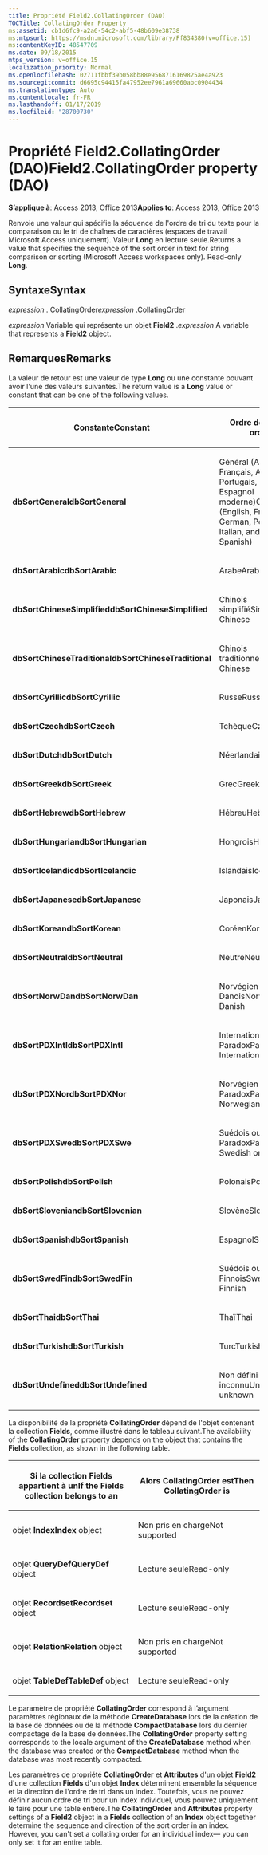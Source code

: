 ```yaml
---
title: Propriété Field2.CollatingOrder (DAO)
TOCTitle: CollatingOrder Property
ms:assetid: cb1d6fc9-a2a6-54c2-abf5-48b609e38738
ms:mtpsurl: https://msdn.microsoft.com/library/Ff834380(v=office.15)
ms:contentKeyID: 48547709
ms.date: 09/18/2015
mtps_version: v=office.15
localization_priority: Normal
ms.openlocfilehash: 02711fbbf39b058bb88e9568716169825ae4a923
ms.sourcegitcommit: d6695c94415fa47952ee7961a69660abc0904434
ms.translationtype: Auto
ms.contentlocale: fr-FR
ms.lasthandoff: 01/17/2019
ms.locfileid: "28700730"
---
```

# <a name="field2collatingorder-property-dao"></a><span data-ttu-id="613f4-102">Propriété Field2.CollatingOrder (DAO)</span><span class="sxs-lookup"><span data-stu-id="613f4-102">Field2.CollatingOrder property (DAO)</span></span>


<span data-ttu-id="613f4-103">**S’applique à**: Access 2013, Office 2013</span><span class="sxs-lookup"><span data-stu-id="613f4-103">**Applies to**: Access 2013, Office 2013</span></span>

<span data-ttu-id="613f4-p101">Renvoie une valeur qui spécifie la séquence de l'ordre de tri du texte pour la comparaison ou le tri de chaînes de caractères (espaces de travail Microsoft Access uniquement). Valeur **Long** en lecture seule.</span><span class="sxs-lookup"><span data-stu-id="613f4-p101">Returns a value that specifies the sequence of the sort order in text for string comparison or sorting (Microsoft Access workspaces only). Read-only **Long**.</span></span>

## <a name="syntax"></a><span data-ttu-id="613f4-106">Syntaxe</span><span class="sxs-lookup"><span data-stu-id="613f4-106">Syntax</span></span>

<span data-ttu-id="613f4-107">*expression* . CollatingOrder</span><span class="sxs-lookup"><span data-stu-id="613f4-107">*expression* .CollatingOrder</span></span>

<span data-ttu-id="613f4-108">*expression* Variable qui représente un objet **Field2** .</span><span class="sxs-lookup"><span data-stu-id="613f4-108">*expression* A variable that represents a **Field2** object.</span></span>

## <a name="remarks"></a><span data-ttu-id="613f4-109">Remarques</span><span class="sxs-lookup"><span data-stu-id="613f4-109">Remarks</span></span>

<span data-ttu-id="613f4-110">La valeur de retour est une valeur de type **Long** ou une constante pouvant avoir l'une des valeurs suivantes.</span><span class="sxs-lookup"><span data-stu-id="613f4-110">The return value is a **Long** value or constant that can be one of the following values.</span></span>

<table>
<colgroup>
<col style="width: 50%" />
<col style="width: 50%" />
</colgroup>
<thead>
<tr class="header">
<th><p><span data-ttu-id="613f4-111">Constante</span><span class="sxs-lookup"><span data-stu-id="613f4-111">Constant</span></span></p></th>
<th><p><span data-ttu-id="613f4-112">Ordre de tri</span><span class="sxs-lookup"><span data-stu-id="613f4-112">Sort order</span></span></p></th>
</tr>
</thead>
<tbody>
<tr class="odd">
<td><p><span data-ttu-id="613f4-113"><strong>dbSortGeneral</strong></span><span class="sxs-lookup"><span data-stu-id="613f4-113"><strong>dbSortGeneral</strong></span></span></p></td>
<td><p><span data-ttu-id="613f4-114">Général (Anglais, Français, Allemand, Portugais, Italien et Espagnol moderne)</span><span class="sxs-lookup"><span data-stu-id="613f4-114">General (English, French, German, Portuguese, Italian, and Modern Spanish)</span></span></p></td>
</tr>
<tr class="even">
<td><p><span data-ttu-id="613f4-115"><strong>dbSortArabic</strong></span><span class="sxs-lookup"><span data-stu-id="613f4-115"><strong>dbSortArabic</strong></span></span></p></td>
<td><p><span data-ttu-id="613f4-116">Arabe</span><span class="sxs-lookup"><span data-stu-id="613f4-116">Arabic</span></span></p></td>
</tr>
<tr class="odd">
<td><p><span data-ttu-id="613f4-117"><strong>dbSortChineseSimplified</strong></span><span class="sxs-lookup"><span data-stu-id="613f4-117"><strong>dbSortChineseSimplified</strong></span></span></p></td>
<td><p><span data-ttu-id="613f4-118">Chinois simplifié</span><span class="sxs-lookup"><span data-stu-id="613f4-118">Simplified Chinese</span></span></p></td>
</tr>
<tr class="even">
<td><p><span data-ttu-id="613f4-119"><strong>dbSortChineseTraditional</strong></span><span class="sxs-lookup"><span data-stu-id="613f4-119"><strong>dbSortChineseTraditional</strong></span></span></p></td>
<td><p><span data-ttu-id="613f4-120">Chinois traditionnel</span><span class="sxs-lookup"><span data-stu-id="613f4-120">Traditional Chinese</span></span></p></td>
</tr>
<tr class="odd">
<td><p><span data-ttu-id="613f4-121"><strong>dbSortCyrillic</strong></span><span class="sxs-lookup"><span data-stu-id="613f4-121"><strong>dbSortCyrillic</strong></span></span></p></td>
<td><p><span data-ttu-id="613f4-122">Russe</span><span class="sxs-lookup"><span data-stu-id="613f4-122">Russian</span></span></p></td>
</tr>
<tr class="even">
<td><p><span data-ttu-id="613f4-123"><strong>dbSortCzech</strong></span><span class="sxs-lookup"><span data-stu-id="613f4-123"><strong>dbSortCzech</strong></span></span></p></td>
<td><p><span data-ttu-id="613f4-124">Tchèque</span><span class="sxs-lookup"><span data-stu-id="613f4-124">Czech</span></span></p></td>
</tr>
<tr class="odd">
<td><p><span data-ttu-id="613f4-125"><strong>dbSortDutch</strong></span><span class="sxs-lookup"><span data-stu-id="613f4-125"><strong>dbSortDutch</strong></span></span></p></td>
<td><p><span data-ttu-id="613f4-126">Néerlandais</span><span class="sxs-lookup"><span data-stu-id="613f4-126">Dutch</span></span></p></td>
</tr>
<tr class="even">
<td><p><span data-ttu-id="613f4-127"><strong>dbSortGreek</strong></span><span class="sxs-lookup"><span data-stu-id="613f4-127"><strong>dbSortGreek</strong></span></span></p></td>
<td><p><span data-ttu-id="613f4-128">Grec</span><span class="sxs-lookup"><span data-stu-id="613f4-128">Greek</span></span></p></td>
</tr>
<tr class="odd">
<td><p><span data-ttu-id="613f4-129"><strong>dbSortHebrew</strong></span><span class="sxs-lookup"><span data-stu-id="613f4-129"><strong>dbSortHebrew</strong></span></span></p></td>
<td><p><span data-ttu-id="613f4-130">Hébreu</span><span class="sxs-lookup"><span data-stu-id="613f4-130">Hebrew</span></span></p></td>
</tr>
<tr class="even">
<td><p><span data-ttu-id="613f4-131"><strong>dbSortHungarian</strong></span><span class="sxs-lookup"><span data-stu-id="613f4-131"><strong>dbSortHungarian</strong></span></span></p></td>
<td><p><span data-ttu-id="613f4-132">Hongrois</span><span class="sxs-lookup"><span data-stu-id="613f4-132">Hungarian</span></span></p></td>
</tr>
<tr class="odd">
<td><p><span data-ttu-id="613f4-133"><strong>dbSortIcelandic</strong></span><span class="sxs-lookup"><span data-stu-id="613f4-133"><strong>dbSortIcelandic</strong></span></span></p></td>
<td><p><span data-ttu-id="613f4-134">Islandais</span><span class="sxs-lookup"><span data-stu-id="613f4-134">Icelandic</span></span></p></td>
</tr>
<tr class="even">
<td><p><span data-ttu-id="613f4-135"><strong>dbSortJapanese</strong></span><span class="sxs-lookup"><span data-stu-id="613f4-135"><strong>dbSortJapanese</strong></span></span></p></td>
<td><p><span data-ttu-id="613f4-136">Japonais</span><span class="sxs-lookup"><span data-stu-id="613f4-136">Japanese</span></span></p></td>
</tr>
<tr class="odd">
<td><p><span data-ttu-id="613f4-137"><strong>dbSortKorean</strong></span><span class="sxs-lookup"><span data-stu-id="613f4-137"><strong>dbSortKorean</strong></span></span></p></td>
<td><p><span data-ttu-id="613f4-138">Coréen</span><span class="sxs-lookup"><span data-stu-id="613f4-138">Korean</span></span></p></td>
</tr>
<tr class="even">
<td><p><span data-ttu-id="613f4-139"><strong>dbSortNeutral</strong></span><span class="sxs-lookup"><span data-stu-id="613f4-139"><strong>dbSortNeutral</strong></span></span></p></td>
<td><p><span data-ttu-id="613f4-140">Neutre</span><span class="sxs-lookup"><span data-stu-id="613f4-140">Neutral</span></span></p></td>
</tr>
<tr class="odd">
<td><p><span data-ttu-id="613f4-141"><strong>dbSortNorwDan</strong></span><span class="sxs-lookup"><span data-stu-id="613f4-141"><strong>dbSortNorwDan</strong></span></span></p></td>
<td><p><span data-ttu-id="613f4-142">Norvégien ou Danois</span><span class="sxs-lookup"><span data-stu-id="613f4-142">Norwegian or Danish</span></span></p></td>
</tr>
<tr class="even">
<td><p><span data-ttu-id="613f4-143"><strong>dbSortPDXIntl</strong></span><span class="sxs-lookup"><span data-stu-id="613f4-143"><strong>dbSortPDXIntl</strong></span></span></p></td>
<td><p><span data-ttu-id="613f4-144">International Paradox</span><span class="sxs-lookup"><span data-stu-id="613f4-144">Paradox International</span></span></p></td>
</tr>
<tr class="odd">
<td><p><span data-ttu-id="613f4-145"><strong>dbSortPDXNor</strong></span><span class="sxs-lookup"><span data-stu-id="613f4-145"><strong>dbSortPDXNor</strong></span></span></p></td>
<td><p><span data-ttu-id="613f4-146">Norvégien ou Danois Paradox</span><span class="sxs-lookup"><span data-stu-id="613f4-146">Paradox Norwegian or Danish</span></span></p></td>
</tr>
<tr class="even">
<td><p><span data-ttu-id="613f4-147"><strong>dbSortPDXSwe</strong></span><span class="sxs-lookup"><span data-stu-id="613f4-147"><strong>dbSortPDXSwe</strong></span></span></p></td>
<td><p><span data-ttu-id="613f4-148">Suédois ou Finnois Paradox</span><span class="sxs-lookup"><span data-stu-id="613f4-148">Paradox Swedish or Finnish</span></span></p></td>
</tr>
<tr class="odd">
<td><p><span data-ttu-id="613f4-149"><strong>dbSortPolish</strong></span><span class="sxs-lookup"><span data-stu-id="613f4-149"><strong>dbSortPolish</strong></span></span></p></td>
<td><p><span data-ttu-id="613f4-150">Polonais</span><span class="sxs-lookup"><span data-stu-id="613f4-150">Polish</span></span></p></td>
</tr>
<tr class="even">
<td><p><span data-ttu-id="613f4-151"><strong>dbSortSlovenian</strong></span><span class="sxs-lookup"><span data-stu-id="613f4-151"><strong>dbSortSlovenian</strong></span></span></p></td>
<td><p><span data-ttu-id="613f4-152">Slovène</span><span class="sxs-lookup"><span data-stu-id="613f4-152">Slovenian</span></span></p></td>
</tr>
<tr class="odd">
<td><p><span data-ttu-id="613f4-153"><strong>dbSortSpanish</strong></span><span class="sxs-lookup"><span data-stu-id="613f4-153"><strong>dbSortSpanish</strong></span></span></p></td>
<td><p><span data-ttu-id="613f4-154">Espagnol</span><span class="sxs-lookup"><span data-stu-id="613f4-154">Spanish</span></span></p></td>
</tr>
<tr class="even">
<td><p><span data-ttu-id="613f4-155"><strong>dbSortSwedFin</strong></span><span class="sxs-lookup"><span data-stu-id="613f4-155"><strong>dbSortSwedFin</strong></span></span></p></td>
<td><p><span data-ttu-id="613f4-156">Suédois ou Finnois</span><span class="sxs-lookup"><span data-stu-id="613f4-156">Swedish or Finnish</span></span></p></td>
</tr>
<tr class="odd">
<td><p><span data-ttu-id="613f4-157"><strong>dbSortThai</strong></span><span class="sxs-lookup"><span data-stu-id="613f4-157"><strong>dbSortThai</strong></span></span></p></td>
<td><p><span data-ttu-id="613f4-158">Thaï</span><span class="sxs-lookup"><span data-stu-id="613f4-158">Thai</span></span></p></td>
</tr>
<tr class="even">
<td><p><span data-ttu-id="613f4-159"><strong>dbSortTurkish</strong></span><span class="sxs-lookup"><span data-stu-id="613f4-159"><strong>dbSortTurkish</strong></span></span></p></td>
<td><p><span data-ttu-id="613f4-160">Turc</span><span class="sxs-lookup"><span data-stu-id="613f4-160">Turkish</span></span></p></td>
</tr>
<tr class="odd">
<td><p><span data-ttu-id="613f4-161"><strong>dbSortUndefined</strong></span><span class="sxs-lookup"><span data-stu-id="613f4-161"><strong>dbSortUndefined</strong></span></span></p></td>
<td><p><span data-ttu-id="613f4-162">Non défini ou inconnu</span><span class="sxs-lookup"><span data-stu-id="613f4-162">Undefined or unknown</span></span></p></td>
</tr>
</tbody>
</table>


<span data-ttu-id="613f4-163">La disponibilité de la propriété **CollatingOrder** dépend de l'objet contenant la collection **Fields**, comme illustré dans le tableau suivant.</span><span class="sxs-lookup"><span data-stu-id="613f4-163">The availability of the **CollatingOrder** property depends on the object that contains the **Fields** collection, as shown in the following table.</span></span>

<table>
<colgroup>
<col style="width: 50%" />
<col style="width: 50%" />
</colgroup>
<thead>
<tr class="header">
<th><p><span data-ttu-id="613f4-164">Si la collection Fields appartient à un</span><span class="sxs-lookup"><span data-stu-id="613f4-164">If the Fields collection belongs to an</span></span></p></th>
<th><p><span data-ttu-id="613f4-165">Alors CollatingOrder est</span><span class="sxs-lookup"><span data-stu-id="613f4-165">Then CollatingOrder is</span></span></p></th>
</tr>
</thead>
<tbody>
<tr class="odd">
<td><p><span data-ttu-id="613f4-166">objet <strong>Index</strong></span><span class="sxs-lookup"><span data-stu-id="613f4-166"><strong>Index</strong> object</span></span></p></td>
<td><p><span data-ttu-id="613f4-167">Non pris en charge</span><span class="sxs-lookup"><span data-stu-id="613f4-167">Not supported</span></span></p></td>
</tr>
<tr class="even">
<td><p><span data-ttu-id="613f4-168">							objet <strong>QueryDef</strong></span><span class="sxs-lookup"><span data-stu-id="613f4-168"><strong>QueryDef</strong> object</span></span></p></td>
<td><p><span data-ttu-id="613f4-169">Lecture seule</span><span class="sxs-lookup"><span data-stu-id="613f4-169">Read-only</span></span></p></td>
</tr>
<tr class="odd">
<td><p><span data-ttu-id="613f4-170">							objet <strong>Recordset</strong></span><span class="sxs-lookup"><span data-stu-id="613f4-170"><strong>Recordset</strong> object</span></span></p></td>
<td><p><span data-ttu-id="613f4-171">Lecture seule</span><span class="sxs-lookup"><span data-stu-id="613f4-171">Read-only</span></span></p></td>
</tr>
<tr class="even">
<td><p><span data-ttu-id="613f4-172">							objet <strong>Relation</strong></span><span class="sxs-lookup"><span data-stu-id="613f4-172"><strong>Relation</strong> object</span></span></p></td>
<td><p><span data-ttu-id="613f4-173">Non pris en charge</span><span class="sxs-lookup"><span data-stu-id="613f4-173">Not supported</span></span></p></td>
</tr>
<tr class="odd">
<td><p><span data-ttu-id="613f4-174">objet <strong>TableDef</strong></span><span class="sxs-lookup"><span data-stu-id="613f4-174"><strong>TableDef</strong> object</span></span></p></td>
<td><p><span data-ttu-id="613f4-175">Lecture seule</span><span class="sxs-lookup"><span data-stu-id="613f4-175">Read-only</span></span></p></td>
</tr>
</tbody>
</table>


<span data-ttu-id="613f4-176">Le paramètre de propriété **CollatingOrder** correspond à l’argument paramètres régionaux de la méthode **CreateDatabase** lors de la création de la base de données ou de la méthode **CompactDatabase** lors du dernier compactage de la base de données.</span><span class="sxs-lookup"><span data-stu-id="613f4-176">The **CollatingOrder** property setting corresponds to the locale argument of the **CreateDatabase** method when the database was created or the **CompactDatabase** method when the database was most recently compacted.</span></span>

<span data-ttu-id="613f4-p102">Les paramètres de propriété **CollatingOrder** et **Attributes** d'un objet **Field2** d'une collection **Fields** d'un objet **Index** déterminent ensemble la séquence et la direction de l'ordre de tri dans un index. Toutefois, vous ne pouvez définir aucun ordre de tri pour un index individuel, vous pouvez uniquement le faire pour une table entière.</span><span class="sxs-lookup"><span data-stu-id="613f4-p102">The **CollatingOrder** and **Attributes** property settings of a **Field2** object in a **Fields** collection of an **Index** object together determine the sequence and direction of the sort order in an index. However, you can't set a collating order for an individual index— you can only set it for an entire table.</span></span>

